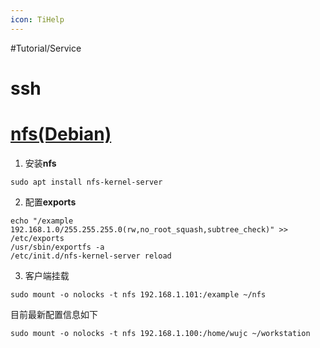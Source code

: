 ```yaml
---
icon: TiHelp
---
```

#Tutorial/Service  

# ssh

# [nfs(Debian)](https://wiki.debian.org/NFSServerSetup)
1. 安装**nfs**
```
sudo apt install nfs-kernel-server
```
2. 配置**exports**
```
echo "/example 192.168.1.0/255.255.255.0(rw,no_root_squash,subtree_check)" >> /etc/exports
/usr/sbin/exportfs -a
/etc/init.d/nfs-kernel-server reload
```
3. 客户端挂载
```
sudo mount -o nolocks -t nfs 192.168.1.101:/example ~/nfs
```
目前最新配置信息如下
```
sudo mount -o nolocks -t nfs 192.168.1.100:/home/wujc ~/workstation
```